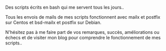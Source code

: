 Des scripts écrits en bash qui me servent tous les jours..

Tous les envois de mails de mes scripts fonctionnent avec mailx et postfix sur Centos et bsd-mailx et postfix sur Debian.

N'hésitez pas à me faire part de vos remarques, succès, améliorations ou échecs et de visiter mon blog pour comprendre le fonctionnement de mes scripts..
